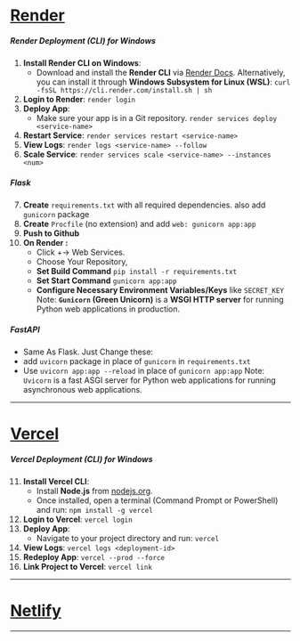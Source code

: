 
# [Render](https://dashboard.render.com/)

##### Render Deployment (CLI) for Windows

1. **Install Render CLI on Windows**:
    - Download and install the **Render CLI** via [Render Docs](https://render.com/docs/cli#install-the-render-cli).
    Alternatively, you can install it through **Windows Subsystem for Linux (WSL)**: `curl -fsSL https://cli.render.com/install.sh | sh`
2. **Login to Render**: `render login`
3. **Deploy App**:
    - Make sure your app is in a Git repository. `render services deploy <service-name>`
4. **Restart Service**: `render services restart <service-name>`
5. **View Logs**: `render logs <service-name> --follow`
6. **Scale Service**: `render services scale <service-name> --instances <num>`

##### Flask
7. **Create** `requirements.txt` with all required dependencies. also add `gunicorn` package
8. **Create** `Procfile` (no extension) and add `web: gunicorn app:app`
9. **Push to Github**
10. **On Render :** 
	- Click +-> Web Services. 
	- Choose Your Repository, 
	- **Set Build Command** `pip install -r requirements.txt`
	- **Set Start Command** `gunicorn app:app`
	- **Configure Necessary Environment Variables/Keys** like `SECRET_KEY`
Note: **`Gunicorn` (Green Unicorn)** is a **WSGI HTTP server** for running Python web applications in production.

##### FastAPI
- Same As Flask. Just Change these:
- add `uvicorn` package in place of `gunicorn` in  `requirements.txt`
- Use `uvicorn app:app --reload`  in place of `gunicorn app:app`
Note: `Uvicorn` is a fast ASGI server for Python web applications for running asynchronous web applications.

---
# [Vercel](https://vercel.com/)

##### Vercel Deployment (CLI) for Windows
11. **Install Vercel CLI**:
    - Install **Node.js** from [nodejs.org](https://nodejs.org/en/download/).
    - Once installed, open a terminal (Command Prompt or PowerShell) and run: `npm install -g vercel`
12. **Login to Vercel**: `vercel login`
13. **Deploy App**:
    - Navigate to your project directory and run: `vercel`
14. **View Logs**:  `vercel logs <deployment-id>`
15. **Redeploy App**: `vercel --prod --force`
16. **Link Project to Vercel**: `vercel link`
   
  
---

# [Netlify](https://app.netlify.com/)

---

